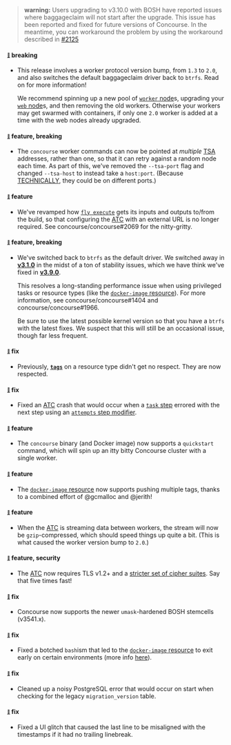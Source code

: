 > **warning:** Users upgrading to v3.10.0 with BOSH have reported issues where baggageclaim will not start after the upgrade. This issue has been reported and fixed for future versions of Concourse. In the meantime, you can workaround the problem by using the workaround described in [#2125](https://github.com/concourse/concourse/pull/2125#issuecomment-378711617)
> 
> 
 #### <sub><sup><a name="v3100-note-1" href="#v3100-note-1">:link:</a></sup></sub> breaking

* This release involves a worker protocol version bump, from `1.3` to `2.0`, and also switches the default baggageclaim driver back to `btrfs`. Read on for more information!
  
  We recommend spinning up a new pool of [`worker` node](https://concourse-ci.org/concourse-worker.html)s, upgrading your [`web` node](https://concourse-ci.org/concourse-web.html)s, and then removing the old workers. Otherwise your workers may get swarmed with containers, if only one `2.0` worker is added at a time with the web nodes already upgraded.
  
  


#### <sub><sup><a name="v3100-note-2" href="#v3100-note-2">:link:</a></sup></sub> feature, breaking

* The `concourse` worker commands can now be pointed at *multiple* [TSA](https://concourse-ci.org/architecture.html#component-tsa) addresses, rather than one, so that it can retry against a random node each time. As part of this, we've removed the `--tsa-port` flag and changed `--tsa-host` to instead take a `host:port`. (Because [TECHNICALLY](images/technically.gif), they could be on different ports.)
  
  
#### <sub><sup><a name="v3100-note-3" href="#v3100-note-3">:link:</a></sup></sub> feature

* We've revamped how [`fly execute`](https://concourse-ci.org/running-tasks.html#fly-execute) gets its inputs and outputs to/from the build, so that configuring the [ATC](https://concourse-ci.org/architecture.html#component-atc) with an external URL is no longer required. See concourse/concourse#2069 for the nitty-gritty.
  
  
#### <sub><sup><a name="v3100-note-4" href="#v3100-note-4">:link:</a></sup></sub> feature, breaking

* We've switched back to `btrfs` as the default driver. We switched away in [**v3.1.0**](https://github.com/concourse/concourse/releases/tag/v3.1.0) in the midst of a ton of stability issues, which we have think we've fixed in [**v3.9.0**](https://github.com/concourse/concourse/releases/tag/v3.9.0).
  
  This resolves a long-standing performance issue when using privileged tasks or resource types (like the [`docker-image` resource](https://github.com/concourse/docker-image-resource)). For more information, see concourse/concourse#1404 and concourse/concourse#1966.
  
  Be sure to use the latest possible kernel version so that you have a `btrfs` with the latest fixes. We suspect that this will still be an occasional issue, though far less frequent.
  
  
#### <sub><sup><a name="v3100-note-5" href="#v3100-note-5">:link:</a></sup></sub> fix

* Previously, [**`tags`**](https://concourse-ci.org/resource-types.html#resource-type-tags) on a resource type didn't get no respect. They are now respected.
  
  
#### <sub><sup><a name="v3100-note-6" href="#v3100-note-6">:link:</a></sup></sub> fix

* Fixed an [ATC](https://concourse-ci.org/architecture.html#component-atc) crash that would occur when a [`task` step](https://concourse-ci.org/task-step.html) errored with the next step using an [`attempts` step modifier](https://concourse-ci.org/attempts-step-modifier.html).
  
  
#### <sub><sup><a name="v3100-note-7" href="#v3100-note-7">:link:</a></sup></sub> feature

* The `concourse` binary (and Docker image) now supports a `quickstart` command, which will spin up an itty bitty Concourse cluster with a single worker.
  
  
#### <sub><sup><a name="v3100-note-8" href="#v3100-note-8">:link:</a></sup></sub> feature

* The [`docker-image` resource](https://github.com/concourse/docker-image-resource) now supports pushing multiple tags, thanks to a combined effort of @gcmalloc and @jerith!
  
  
#### <sub><sup><a name="v3100-note-9" href="#v3100-note-9">:link:</a></sup></sub> feature

* When the [ATC](https://concourse-ci.org/architecture.html#component-atc) is streaming data between workers, the stream will now be `gzip`-compressed, which should speed things up quite a bit. (This is what caused the worker version bump to `2.0`.)
  
  
#### <sub><sup><a name="v3100-note-10" href="#v3100-note-10">:link:</a></sup></sub> feature, security

* The [ATC](https://concourse-ci.org/architecture.html#component-atc) now requires TLS v1.2+ and a [stricter set of cipher suites](https://github.com/concourse/atc/blob/ed08aa96b357a19a6dca08608108cb6e07735aa7/atccmd/command.go#L703-L707). Say that five times fast!
  
  
#### <sub><sup><a name="v3100-note-11" href="#v3100-note-11">:link:</a></sup></sub> fix

* Concourse now supports the newer `umask`-hardened BOSH stemcells (v3541.x).
  
  
#### <sub><sup><a name="v3100-note-12" href="#v3100-note-12">:link:</a></sup></sub> fix

* Fixed a botched `bash`ism that led to the [`docker-image` resource](https://github.com/concourse/docker-image-resource) to exit early on certain environments (more info [here](https://github.com/concourse/docker-image-resource/issues/170)).
  
  
#### <sub><sup><a name="v3100-note-13" href="#v3100-note-13">:link:</a></sup></sub> fix

* Cleaned up a noisy PostgreSQL error that would occur on start when checking for the legacy `migration_version` table.
  
  
#### <sub><sup><a name="v3100-note-14" href="#v3100-note-14">:link:</a></sup></sub> fix

* Fixed a UI glitch that caused the last line to be misaligned with the timestamps if it had no trailing linebreak.
  
  
